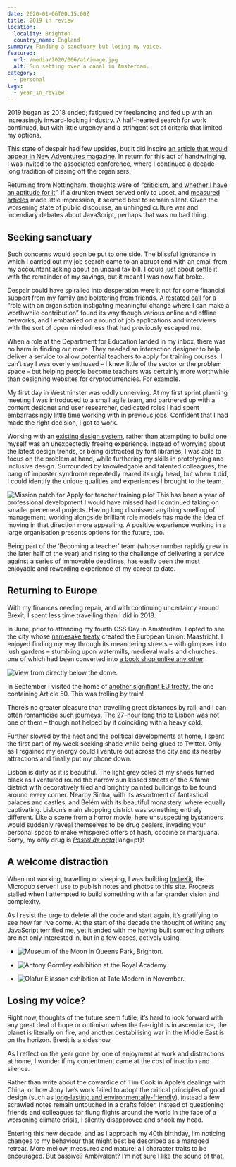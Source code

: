 ```yaml
---
date: 2020-01-06T00:15:00Z
title: 2019 in review
location:
  locality: Brighton
  country_name: England
summary: Finding a sanctuary but losing my voice.
featured:
  url: /media/2020/006/a1/image.jpg
  alt: Sun setting over a canal in Amsterdam.
category:
  - personal
tags:
  - year_in_review
---
```


2019 began as 2018 ended; fatigued by freelancing and fed up with an increasingly inward-looking industry. A half-hearted search for work continued, but with little urgency and a stringent set of criteria that limited my options.

This state of despair had few upsides, but it did inspire [an article that would appear in New Adventures magazine][1]. In return for this act of handwringing, I was invited to the associated conference, where I continued a decade-long tradition of pissing off the organisers.

Returning from Nottingham, thoughts were of “[criticism, and whether I have an aptitude for it][2]”. If a drunken tweet served only to upset, and [measured articles][3] made little impression, it seemed best to remain silent. Given the worsening state of public discourse, an unhinged culture war and incendiary debates about JavaScript, perhaps that was no bad thing.

## Seeking sanctuary

Such concerns would soon be put to one side. The blissful ignorance in which I carried out my job search came to an abrupt end with an email from my accountant asking about an unpaid tax bill. I could just about settle it with the remainder of my savings, but it meant I was now flat broke.

Despair could have spiralled into desperation were it not for some financial support from my family and bolstering from friends. A [restated call][4] for a “role with an organisation instigating meaningful change where I can make a worthwhile contribution” found its way though various online and offline networks, and I embarked on a round of job applications and interviews with the sort of open mindedness that had previously escaped me.

When a role at the Department for Education landed in my inbox, there was no harm in finding out more. They needed an interaction designer to help deliver a service to allow potential teachers to apply for training courses. I can’t say I was overly enthused – I knew little of the sector or the problem space – but helping people become teachers was certainly more worthwhile than designing websites for cryptocurrencies. For example.

My first day in Westminster was oddly unnerving. At my first sprint planning meeting I was introduced to a small agile team, and partnered up with a content designer and user researcher, dedicated roles I had spent embarrassingly little time working with in previous jobs. Confident that I had made the right decision, I got to work.

Working with an [existing design system][5], rather than attempting to build one myself was an unexpectedly freeing experience. Instead of worrying about the latest design trends, or being distracted by font libraries, I was able to focus on the problem at hand, while furthering my skills in prototyping and inclusive design. Surrounded by knowledgable and talented colleagues, the pang of imposter syndrome repeatedly reared its ugly head, but when it did, I could identify the unique qualities and experiences I brought to the team.

![Mission patch for Apply for teacher training pilot](/media/2020/006/a1/mission_patch.png) This has been a year of professional development I would have missed had I continued taking on smaller piecemeal projects. Having long dismissed anything smelling of management, working alongside brilliant role models has made the idea of moving in that direction more appealing. A positive experience working in a large organisation presents options for the future, too.

Being part of the ‘Becoming a teacher’ team (whose number rapidly grew in the later half of the year) and rising to the challenge of delivering a service against a series of immovable deadlines, has easily been the most enjoyable and rewarding experience of my career to date.

## Returning to Europe

With my finances needing repair, and with continuing uncertainty around Brexit, I spent less time travelling than I did in 2018.

In June, prior to attending my fourth CSS Day in Amsterdam, I opted to see the city whose [namesake treaty][6] created the European Union: Maastricht. I enjoyed finding my way through its meandering streets – with glimpses into lush gardens – stumbling upon watermills, medieval walls and churches, one of which had been converted into [a book shop unlike any other][7].

![View from directly below the dome.](/media/2020/006/a1/lisbon.jpg "Dome of the National Pantheon in Lisbon.")

In September I visited the home of [another signifiant EU treaty][8], the one containing Article 50. This was trolling by train!

There’s no greater pleasure than travelling great distances by rail, and I can often romanticise such journeys. The [27-hour long trip to Lisbon][9] was not one of them – though not helped by it coinciding with a heavy cold.

Further slowed by the heat and the political developments at home, I spent the first part of my week seeking shade while being glued to Twitter. Only as I regained my energy could I venture out across the city and its nearby attractions and finally put my phone down.

Lisbon is dirty as it is beautiful. The light grey soles of my shoes turned black as I ventured round the narrow sun kissed streets of the Alfama district with decoratively tiled and brightly painted buildings to be found around every corner. Nearby Sintra, with its assortment of fantastical palaces and castles, and Belém with its beautiful monastery, where equally captivating. Lisbon’s main shopping district was something entirely different. Like a scene from a horror movie, here unsuspecting bystanders would suddenly reveal themselves to be drug dealers, invading your personal space to make whispered offers of hash, cocaine or marajuana. Sorry, my only drug is _[Pastel de nata][10]_{lang=pt}!

## A welcome distraction

When not working, travelling or sleeping, I was building [IndieKit][11], the Micropub server I use to publish notes and photos to this site. Progress stalled when I attempted to build something with a far grander vision and complexity.

As I resist the urge to delete all the code and start again, it’s gratifying to see how far I’ve come. At the start of the decade the thought of writing any JavaScript terrified me, yet it ended with me having built something others are not only interested in, but in a few cases, actively using.

- ![Museum of the Moon in Queens Park, Brighton.](/media/2020/006/a1/museum_of_the_moon.jpg "A few cultural highlights from the year: Museum of the Moon in Brighton’s Queens Park in May…")

- ![Antony Gormley exhibition at the Royal Academy.](/media/2020/006/a1/antony_gormley.jpg "…Antony Gormley at the Royal Academy in October…")

- ![Olafur Eliasson exhibition at Tate Modern in November.](/media/2020/006/a1/olafur_eliasson.jpg "…and the Olafur Eliasson exhibition at Tate Modern in November.")

## Losing my voice?

Right now, thoughts of the future seem futile; it’s hard to look forward with any great deal of hope or optimism when the far-right is in ascendance, the planet is literally on fire, and another destabilising war in the Middle East is on the horizon. Brexit is a sideshow.

As I reflect on the year gone by, one of enjoyment at work and distractions at home, I wonder if my contentment came at the cost of inaction and silence.

Rather than write about the cowardice of Tim Cook in Apple’s dealings with China, or how Jony Ive’s work failed to adopt the critical principles of good design (such as [long-lasting and environmentally-friendly][12]), instead a few scrawled notes remain untouched in a drafts folder. Instead of questioning friends and colleagues far flung flights around the world in the face of a worsening climate crisis, I silently disapproved and shook my head.

Entering this new decade, and as I approach my 40th birthday, I’m noticing changes to my behaviour that might best be described as a managed retreat. More mellow, measured and mature; all character traits to be encouraged. But passive? Ambivalent? I’m not sure I like the sound of that.

[1]: https://newadventuresconf.com/articles/look-around-you
[2]: /2019/027/a1/weeknotes_3/
[3]: /2019/019/a1/slacks_new_logo/
[4]: /2019/035/n1/
[5]: https://design-system.service.gov.uk
[6]: https://en.wikipedia.org/wiki/Maastricht_Treaty
[7]: https://www.flickr.com/search/?q=Selexyz%20Dominicanen&w=all
[8]: https://en.wikipedia.org/wiki/Treaty_of_Lisbon
[9]: /2019/245/a1/brighton_to_lisbon/
[10]: https://en.wikipedia.org/wiki/Pastel_de_nata
[11]: https://github.com/paulrobertlloyd/indiekit
[12]: https://www.vitsoe.com/gb/about/good-design
